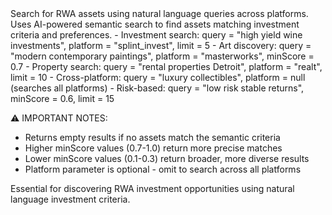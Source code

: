 <description>
Search for RWA assets using natural language queries across platforms. Uses AI-powered semantic search to find assets matching investment criteria and preferences.

<use-cases>
- Investment search: query = "high yield wine investments", platform = "splint_invest", limit = 5
- Art discovery: query = "modern contemporary paintings", platform = "masterworks", minScore = 0.7
- Property search: query = "rental properties Detroit", platform = "realt", limit = 10
- Cross-platform: query = "luxury collectibles", platform = null (searches all platforms)
- Risk-based: query = "low risk stable returns", minScore = 0.6, limit = 15
</use-cases>

⚠️ IMPORTANT NOTES:

- Returns empty results if no assets match the semantic criteria
- Higher minScore values (0.7-1.0) return more precise matches
- Lower minScore values (0.1-0.3) return broader, more diverse results
- Platform parameter is optional - omit to search across all platforms

Essential for discovering RWA investment opportunities using natural language investment criteria.
</description>
